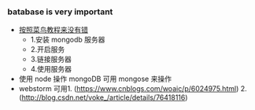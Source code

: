 ### batabase is very important
* [按照菜鸟教程来没有错](http://www.runoob.com/mongodb/mongodb-tutorial.html)
  * 1.安装 mongodb 服务器
  * 2.开启服务
  * 3.链接服务器
  * 4.使用服务器
* 使用 node 操作 mongoDB 可用 mongose 来操作
* webstorm 可用1. (https://www.cnblogs.com/woaic/p/6024975.html)
   2. (http://blog.csdn.net/voke_/article/details/76418116)
